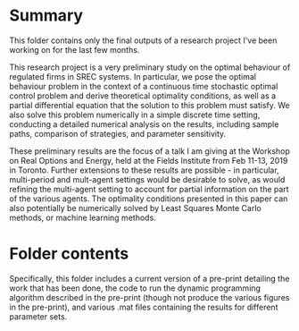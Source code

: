 # Summary

This folder contains only the final outputs of a research project I've been working on for the last few months.

This research project is a very preliminary study on the optimal behaviour of regulated firms in SREC systems. In particular, we pose the optimal behaviour problem in the context of a continuous time stochastic optimal control problem and derive theoretical optimality conditions, as well as a partial differential equation that the solution to this problem must satisfy. We also solve this problem numerically in a simple discrete time setting, conducting a detailed numerical analysis on the results, including sample paths, comparison of strategies, and parameter sensitivity.

These preliminary results are the focus of a talk I am giving at the Workshop on Real Options and Energy, held at the Fields Institute from Feb 11-13, 2019 in Toronto. Further extensions to these results are possible - in particular, multi-period and mult-agent settings would be desirable to solve, as would refining the multi-agent setting to account for partial information on the part of the various agents. The optimality conditions presented in this paper can also potentially be numerically solved by Least Squares Monte Carlo methods, or machine learning methods.


# Folder contents

Specifically, this folder includes a current version of a pre-print detailing the work that has been done, the code to run the dynamic programming algorithm described in the pre-print (though not produce the various figures in the pre-print), and various .mat files containing the results for different parameter sets.


